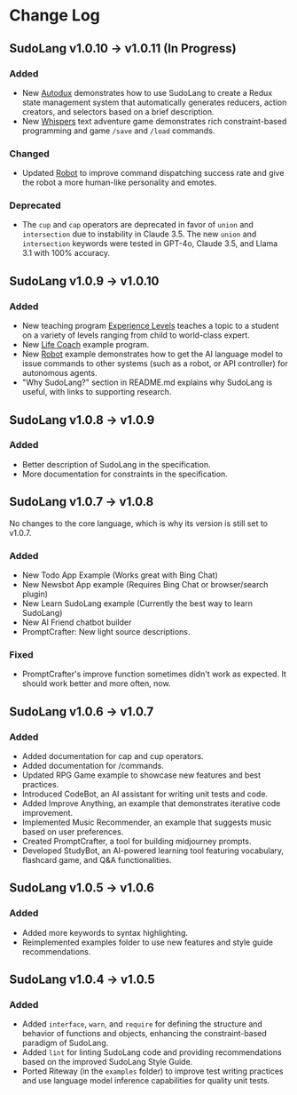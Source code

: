 # Change Log

## SudoLang v1.0.10 -> v1.0.11 (In Progress)

### Added

- New [Autodux](examples/autodux.sudo) demonstrates how to use SudoLang to create a Redux state management system that automatically generates reducers, action creators, and selectors based on a brief description.
- New [Whispers](examples/whispers.sudo) text adventure game demonstrates rich constraint-based programming and game `/save` and `/load` commands.

### Changed

- Updated [Robot](examples/robot.sudo) to improve command dispatching success rate and give the robot a more human-like personality and emotes.

### Deprecated

- The `cup` and `cap` operators are deprecated in favor of `union` and `intersection` due to instability in Claude 3.5. The new `union` and `intersection` keywords were tested in GPT-4o, Claude 3.5, and Llama 3.1 with 100% accuracy.

## SudoLang v1.0.9 -> v1.0.10

### Added

- New teaching program [Experience Levels](examples/experience-levels.sudo) teaches a topic to a student on a variety of levels ranging from child to world-class expert.
- New [Life Coach](examples/life-coach.sudo) example program.
- New [Robot](examples/robot.sudo) example demonstrates how to get the AI language model to issue commands to other systems (such as a robot, or API controller) for autonomous agents.
- "Why SudoLang?" section in README.md explains why SudoLang is useful, with links to supporting research.

## SudoLang v1.0.8 -> v1.0.9

### Added

- Better description of SudoLang in the specification.
- More documentation for constraints in the specification.

## SudoLang v1.0.7 -> v1.0.8

No changes to the core language, which is why its version is still set to v1.0.7.

### Added

- New Todo App Example (Works great with Bing Chat)
- New Newsbot App example (Requires Bing Chat or browser/search plugin)
- New Learn SudoLang example (Currently the best way to learn SudoLang)
- New AI Friend chatbot builder
- PromptCrafter: New light source descriptions.

### Fixed

- PromptCrafter's improve function sometimes didn't work as expected. It should work better and more often, now.

## SudoLang v1.0.6 -> v1.0.7

### Added

- Added documentation for cap and cup operators.
- Added documentation for /commands.
- Updated RPG Game example to showcase new features and best practices.
- Introduced CodeBot, an AI assistant for writing unit tests and code.
- Added Improve Anything, an example that demonstrates iterative code improvement.
- Implemented Music Recommender, an example that suggests music based on user preferences.
- Created PromptCrafter, a tool for building midjourney prompts.
- Developed StudyBot, an AI-powered learning tool featuring vocabulary, flashcard game, and Q&A functionalities.

## SudoLang v1.0.5 -> v1.0.6

### Added

- Added more keywords to syntax highlighting.
- Reimplemented examples folder to use new features and style guide recommendations.

## SudoLang v1.0.4 -> v1.0.5

### Added

- Added `interface`, `warn`, and `require` for defining the structure and behavior of functions and objects, enhancing the constraint-based paradigm of SudoLang.
- Added `lint` for linting SudoLang code and providing recommendations based on the improved SudoLang Style Guide.
- Ported Riteway (in the `examples` folder) to improve test writing practices and use language model inference capabilities for quality unit tests.
